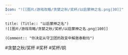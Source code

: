 ```yaml
---
Icon: "![[图片/游戏攻略/贪婪之秋/奖杯/以启蒙神之名.png|30]]"
---
```

```ad-common-bronze-trophy
title: (Title:: "以启蒙神之名")
![[图片/游戏攻略/贪婪之秋/奖杯/以启蒙神之名.png|100]]

(Comment:: "你决定从守卫团的政变中解救泰勒玛")
```

#贪婪之秋/奖杯 #奖杯 #奖杯/铜
